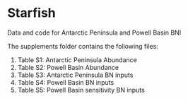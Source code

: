 # Starfish
Data and code for Antarctic Peninsula and Powell Basin BNI

The supplements folder contains the following files:

1) Table S1: Antarctic Peninsula Abundance
2) Table S2: Powell Basin Abundance
3) Table S3: Antarctic Peninsula BN inputs
4) Table S4: Powell Basin BN inputs
5) Table S5: Powell Basin sensitivity BN inputs 
